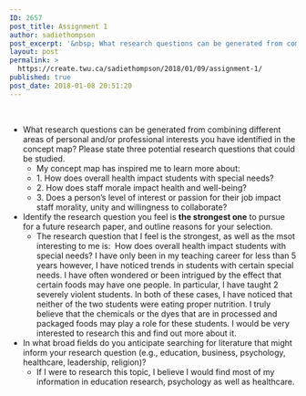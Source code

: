 ```yaml
---
ID: 2657
post_title: Assignment 1
author: sadiethompson
post_excerpt: '&nbsp; What research questions can be generated from combining different areas of personal and/or professional interests you have identified in the concept map? Please state three potential research questions that could be studied. My concept map has inspired me to learn more about: 1. How does overall health impact students with special needs? 2. How &hellip; <p><a href="https://create.twu.ca/sadiethompson/2018/01/09/assignment-1/">Continue reading<span> "Assignment 1"</span></a></p>'
layout: post
permalink: >
  https://create.twu.ca/sadiethompson/2018/01/09/assignment-1/
published: true
post_date: 2018-01-08 20:51:20
---
```

&nbsp;

<ul>
<li style="font-weight: 400"><span style="font-weight: 400">What research questions can be generated from combining different areas of personal and/or professional interests you have identified in the concept map? Please state three potential research questions that could be studied.</span>
<ul>
<li style="font-weight: 400"><span style="font-weight: 400">My concept map has inspired me to learn more about:</span></li>
<li style="font-weight: 400"><span style="font-weight: 400">1. How does overall health impact students with special needs?</span></li>
<li style="font-weight: 400"><span style="font-weight: 400">2. How does staff morale impact health and well-being?</span></li>
<li style="font-weight: 400"><span style="font-weight: 400">3. Does a person’s level of interest or passion for their job impact staff morality, unity and willingness to collaborate?</span></li>
</ul>
</li>
<li style="font-weight: 400"><span style="font-weight: 400">Identify the research question you feel is </span><b>the strongest one</b><span style="font-weight: 400"> to pursue for a future research paper, and outline reasons for your selection.</span>
<ul>
<li style="font-weight: 400"><span style="font-weight: 400">The research question that I feel is the strongest, as well as the msot interesting to me is:  How does overall health impact students with special needs? I have only been in my teaching career for less than 5 years however, I have noticed trends in students with certain special needs. I have often wondered or been intrigued by the effect that certain foods may have one people. In particular, I have taught 2 severely violent students. In both of these cases, I have noticed that neither of the two students were eating proper nutrition. I truly believe that the chemicals or the dyes that are in processed and packaged foods may play a role for these students. I would be very interested to research this and find out more about it. </span></li>
</ul>
</li>
<li style="font-weight: 400"><span style="font-weight: 400">In what broad fields do you anticipate searching for literature that might inform your research question (e.g., education, business, psychology, healthcare, leadership, religion)?</span>
<ul>
<li style="font-weight: 400"><span style="font-weight: 400">If I were to research this topic, I believe I would find most of my information in education research, psychology as well as healthcare. </span></li>
</ul>
</li>
</ul>